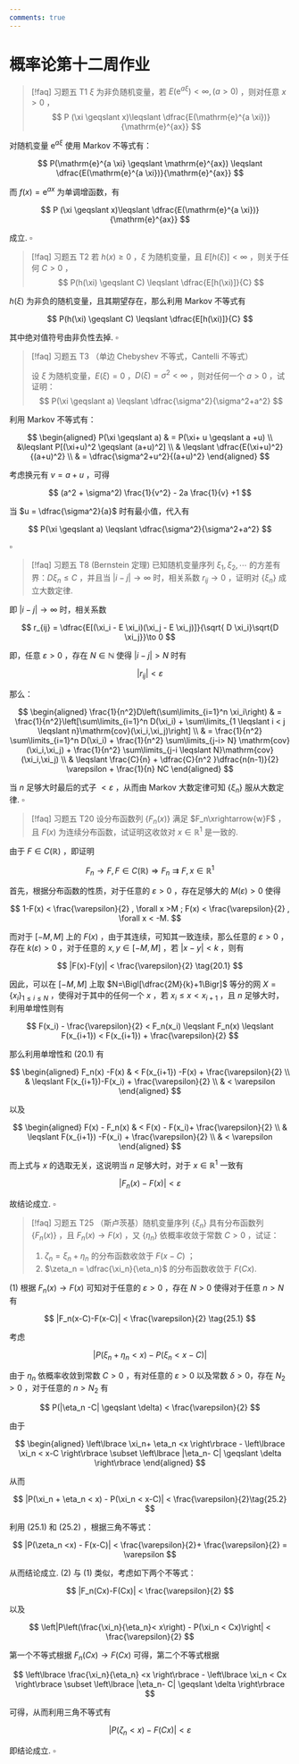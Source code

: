 ```yaml
---
comments: true
---
```

# 概率论第十二周作业

>[!faq] 习题五 T1
>$\xi$ 为非负随机变量，若 $E(\mathrm{e}^{a \xi})<\infty,(a>0)$ ，则对任意 $x>0$ ，
>$$ P (\xi \geqslant x)\leqslant \dfrac{E(\mathrm{e}^{a \xi})}{\mathrm{e}^{ax}} $$ 

对随机变量 $\mathrm{e}^{a \xi}$ 使用 Markov 不等式有：

$$
P(\mathrm{e}^{a \xi} \geqslant \mathrm{e}^{ax}) \leqslant \dfrac{E(\mathrm{e}^{a \xi})}{\mathrm{e}^{ax}}
$$

而 $f(x)= \mathrm{e}^{ax}$ 为单调增函数，有

$$
P (\xi \geqslant x)\leqslant \dfrac{E(\mathrm{e}^{a \xi})}{\mathrm{e}^{ax}}
$$

成立. $\square$

>[!faq] 习题五 T2
>若 $h(x) \geqslant 0$ ，$\xi$ 为随机变量，且 $E[h(\xi)]< \infty$ ，则关于任何 $C>0$ ，
>$$ P(h(\xi) \geqslant C) \leqslant \dfrac{E[h(\xi)]}{C} $$

$h(\xi)$ 为非负的随机变量，且其期望存在，那么利用 Markov 不等式有

$$
P(h(\xi) \geqslant C) \leqslant \dfrac{E[h(\xi)]}{C}
$$

其中绝对值符号由非负性去掉. $\square$




>[!faq] 习题五 T3
>（单边 Chebyshev 不等式，Cantelli 不等式）
>
>设 $\xi$ 为随机变量，$E(\xi) = 0$ ，$D(\xi) = \sigma^2<\infty$ ，则对任何一个 $a>0$ ，试证明：
>$$ P(\xi \geqslant a) \leqslant \dfrac{\sigma^2}{\sigma^2+a^2} $$

利用 Markov 不等式有：

$$
\begin{aligned}
P(\xi \geqslant  a)  & = P(\xi+ u \geqslant a +u) \\
&\leqslant P[(\xi+u)^2 \geqslant (a+u)^2] \\
& \leqslant \dfrac{E(\xi+u)^2}{(a+u)^2} \\
& = \dfrac{\sigma^2+u^2}{(a+u)^2}
\end{aligned}
$$

考虑换元有 $v = a+u$ ，可得

$$
(a^2 + \sigma^2) \frac{1}{v^2} - 2a \frac{1}{v} +1
$$

当 $u = \dfrac{\sigma^2}{a}$ 时有最小值，代入有

$$
P(\xi \geqslant a) \leqslant \dfrac{\sigma^2}{\sigma^2+a^2}
$$

$\square$

>[!faq] 习题五 T8
>(Bernstein 定理)
>已知随机变量序列 $\xi_1,\xi_2,\cdots$ 的方差有界：$D \xi_n \leqslant C$ ，并且当 $|i-j|\to \infty$ 时，相关系数 $r_{ij}\to 0$ ，证明对 $\left\lbrace \xi_n \right\rbrace$ 成立大数定律.

即 $|i-j|\to \infty$ 时，相关系数 

$$
r_{ij} = \dfrac{E[(\xi_i - E \xi_i)(\xi_j - E \xi_j)]}{\sqrt{ D \xi_i}\sqrt{D \xi_j}}\to 0
$$

即，任意 $\varepsilon>0$ ，存在 $N\in \mathbb{N}$ 使得 $|i-j| >N$ 时有

$$
|r_{ij}| < \varepsilon
$$

那么：

$$
\begin{aligned}
\frac{1}{n^2}D\left(\sum\limits_{i=1}^n \xi_i\right) & = \frac{1}{n^2}\left[\sum\limits_{i=1}^n D(\xi_i) + \sum\limits_{1 \leqslant i < j \leqslant n}\mathrm{cov}(\xi_i,\xi_j)\right] \\
& = \frac{1}{n^2} \sum\limits_{i=1}^n D(\xi_i) + \frac{1}{n^2} \sum\limits_{j-i> N} \mathrm{cov}(\xi_i,\xi_j) + \frac{1}{n^2} \sum\limits_{j-i \leqslant N}\mathrm{cov}(\xi_i,\xi_j) \\
& \leqslant \frac{C}{n} + \dfrac{C}{n^2 }\dfrac{n(n-1)}{2} \varepsilon +  \frac{1}{n} NC
\end{aligned}
$$

当 $n$ 足够大时最后的式子 $< \varepsilon$ ，从而由 Markov 大数定律可知 $\left\lbrace \xi_n \right\rbrace$ 服从大数定律. $\square$


>[!faq] 习题五 T20
>设分布函数列 $\left\lbrace F_n(x) \right\rbrace$ 满足 $F_n\xrightarrow{w}F$ ，且 $F(x)$ 为连续分布函数，试证明这收敛对 $x\in \mathbb{R}^1$ 是一致的.

由于 $F\in C (\mathbb{R})$ ，即证明

$$
F_n\to F, F\in C(\mathbb{R}) \Rightarrow F_n \rightrightarrows F, x\in \mathbb{R}^1
$$

首先，根据分布函数的性质，对于任意的 $\varepsilon>0$ ，存在足够大的 $M(\varepsilon)>0$ 使得

$$
1-F(x) < \frac{\varepsilon}{2} , \forall x >M ; F(x) < \frac{\varepsilon}{2} , \forall x < -M.
$$

而对于 $[-M,M]$ 上的 $F(x)$ ，由于其连续，可知其一致连续，那么任意的 $\varepsilon>0$ ，存在 $k(\varepsilon)>0$ ，对于任意的 $x,y\in [-M,M]$ ，若 $|x-y|<k$ ，则有

$$
|F(x)-F(y)| < \frac{\varepsilon}{2} \tag{20.1}
$$

因此，可以在 $[-M,M]$ 上取 $N=\Bigl[\dfrac{2M}{k}+1\Bigr]$ 等分的网 $X = \left\lbrace x_i \right\rbrace_{1 \leqslant i \leqslant N}$ ，使得对于其中的任何一个 $x$ ，若 $x_i \leqslant x < x_{i+1}$ ，且 $n$ 足够大时，利用单增性则有

$$
F(x_i) - \frac{\varepsilon}{2} < F_n(x_i) \leqslant F_n(x) \leqslant F(x_{i+1}) < F(x_{i+1}) + \frac{\varepsilon}{2}
$$

那么利用单增性和 (20.1) 有

$$
\begin{aligned}
F_n(x) -F(x) & < F(x_{i+1}) -F(x) + \frac{\varepsilon}{2} \\
& \leqslant F(x_{i+1})-F(x_i) + \frac{\varepsilon}{2} \\
& < \varepsilon
\end{aligned}
$$

以及

$$
\begin{aligned}
F(x) - F_n(x) & < F(x) - F(x_i)+ \frac{\varepsilon}{2} \\
& \leqslant F(x_{i+1}) -F(x_i) + \frac{\varepsilon}{2} \\
& < \varepsilon
\end{aligned}
$$

而上式与 $x$ 的选取无关，这说明当 $n$ 足够大时，对于 $x\in \mathbb{R}^1$ 一致有

$$
|F_n(x)-F(x)| < \varepsilon
$$

故结论成立. $\square$

>[!faq] 习题五 T25
>（斯卢茨基）随机变量序列 $\left\lbrace \xi_n \right\rbrace$ 具有分布函数列 $\left\lbrace F_n(x) \right\rbrace$ ，且 $F_n(x)\to F(x)$ ，又 $\left\lbrace \eta_n \right\rbrace$ 依概率收敛于常数 $C>0$ ，试证：
>1. $\zeta_n = \xi_n+\eta_n$ 的分布函数收敛于 $F(x-C)$ ；
>2. $\zeta_n = \dfrac{\xi_n}{\eta_n}$ 的分布函数收敛于 $F(Cx)$.

(1) 根据 $F_n(x)\to F(x)$ 可知对于任意的 $\varepsilon>0$ ，存在 $N>0$ 使得对于任意 $n>N$ 有

$$
|F_n(x-C)-F(x-C)| < \frac{\varepsilon}{2} \tag{25.1}
$$

考虑

$$
|P(\xi_n + \eta_n < x) - P(\xi_n < x-C)|
$$

由于 $\eta_n$ 依概率收敛到常数 $C>0$ ，有对任意的 $\varepsilon>0$ 以及常数 $\delta>0$，存在 $N_2>0$ ，对于任意的 $n>N_2$ 有

$$
P(|\eta_n -C| \geqslant \delta) < \frac{\varepsilon}{2}
$$

由于

$$
\begin{aligned}
\left\lbrace \xi_n+ \eta_n <x \right\rbrace -  \left\lbrace \xi_n < x-C \right\rbrace \subset \left\lbrace |\eta_n- C| \geqslant \delta \right\rbrace
\end{aligned}
$$

从而

$$
|P(\xi_n + \eta_n < x) - P(\xi_n < x-C)| < \frac{\varepsilon}{2}\tag{25.2}
$$

利用 (25.1) 和 (25.2) ，根据三角不等式：

$$
|P(\zeta_n <x) - F(x-C)| < \frac{\varepsilon}{2}+ \frac{\varepsilon}{2} = \varepsilon 
$$

从而结论成立.
(2) 与 (1) 类似，考虑如下两个不等式：

$$
|F_n(Cx)-F(Cx)| < \frac{\varepsilon}{2}
$$

以及

$$
\left|P\left(\frac{\xi_n}{\eta_n}< x\right) - P(\xi_n < Cx)\right| < \frac{\varepsilon}{2}
$$

第一个不等式根据 $F_n(Cx)\to F(Cx)$ 可得，第二个不等式根据

$$
\left\lbrace \frac{\xi_n}{\eta_n} <x \right\rbrace -  \left\lbrace \xi_n < Cx \right\rbrace \subset \left\lbrace |\eta_n- C| \geqslant \delta \right\rbrace
$$

可得，从而利用三角不等式有

$$
|P(\zeta_n < x) - F(Cx)| < \varepsilon
$$

即结论成立. $\square$
